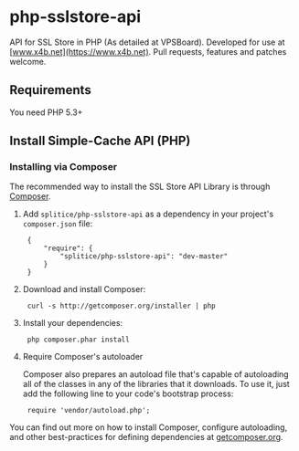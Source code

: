 # php-sslstore-api

API for SSL Store in PHP (As detailed at VPSBoard). Developed for use at [www.x4b.net](https://www.x4b.net). Pull requests, features and patches welcome.

## Requirements
You need PHP 5.3+

## Install Simple-Cache API (PHP)
### Installing via Composer

The recommended way to install the SSL Store API Library is through [Composer](http://getcomposer.org).

1. Add ``splitice/php-sslstore-api`` as a dependency in your project's ``composer.json`` file:

        {
            "require": {
                "splitice/php-sslstore-api": "dev-master"
            }
        }

2. Download and install Composer:

        curl -s http://getcomposer.org/installer | php

3. Install your dependencies:

        php composer.phar install

4. Require Composer's autoloader

    Composer also prepares an autoload file that's capable of autoloading all of the classes in any of the libraries that it downloads. To use it, just add the following line to your code's bootstrap process:

        require 'vendor/autoload.php';

You can find out more on how to install Composer, configure autoloading, and other best-practices for defining dependencies at [getcomposer.org](http://getcomposer.org).



